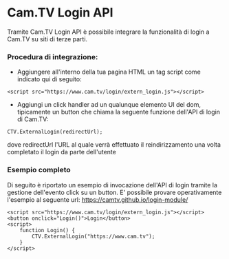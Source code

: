# Cam.TV Login API
Tramite Cam.TV Login API è possibile integrare la funzionalità di login a Cam.TV su siti di terze parti. 

### Procedura di integrazione: 
* Aggiungere all'interno della tua pagina HTML un tag script come indicato qui di seguito:

```
<script src="https://www.cam.tv/login/extern_login.js"></script>
```

* Aggiungi un click handler ad un qualunque elemento UI del dom, tipicamente un button che chiama la seguente funzione dell'API di login di Cam.TV:

```
CTV.ExternalLogin(redirectUrl);
```
dove redirectUrl l'URL al quale verrà effettuato il reindirizzamento una volta completato il login da parte dell'utente


### Esempio completo

Di seguito è riportato un esempio di invocazione dell'API di login tramite la gestione dell'evento click su un button. E' possibile provare operativamente l'esempio al seguente url: https://camtv.github.io/login-module/


```
<script src="https://www.cam.tv/login/extern_login.js"></script>
<button onclick="Login()">Login</button>
<script>
    function Login() {
        CTV.ExternalLogin("https://www.cam.tv");
    }
</script>
```
